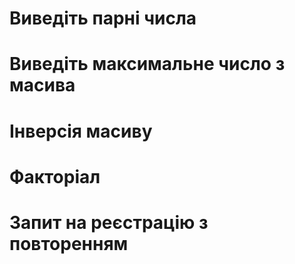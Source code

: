# Виведіть парні числа
# Виведіть максимальне число з масива
# Інверсія масиву
# Факторіал
# Запит на реєстрацію з повторенням